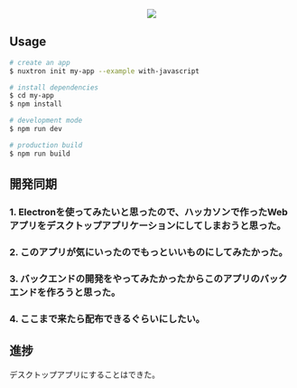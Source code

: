 <p align="center"><img src="https://simo-c3.github.io/image_url/shachihoko-app.png"></p>

## Usage

```bash
# create an app
$ nuxtron init my-app --example with-javascript

# install dependencies
$ cd my-app
$ npm install

# development mode
$ npm run dev

# production build
$ npm run build
```

## 開発同期
### 1. Electronを使ってみたいと思ったので、ハッカソンで作ったWebアプリをデスクトップアプリケーションにしてしまおうと思った。
### 2. このアプリが気にいったのでもっといいものにしてみたかった。
### 3. バックエンドの開発をやってみたかったからこのアプリのバックエンドを作ろうと思った。
### 4. ここまで来たら配布できるぐらいにしたい。

## 進捗
デスクトップアプリにすることはできた。
